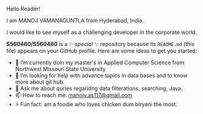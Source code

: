 Hello Reader!

I am MANOJ VAMANAGUNTLA from Hyderabad, India.

I would like to see myself as a challenging developer in the corporate world.

**S560460/S560460** is a ✨ _special_ ✨ repository because its `README.md` (this file) appears on your GitHub profile.
Here are some ideas to get you started:
- 🌱 I’m currently doin my master's in Applied Computer Science from Northwest Missouri State University
- 🤔 I’m looking for help with advance topics in data bases and to know more about git hub.
- 💬 Ask me about quries regaridng data filterations, searching, Java.
- 📫 How to reach me: manojv.as117@gmail.com
- ⚡ Fun fact: am a foodie who loves chicken dum biryani the most.
